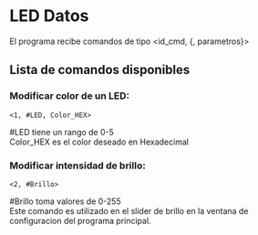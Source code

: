 # LED Datos

El programa recibe comandos de tipo <id_cmd, {, parametros}>

## Lista de comandos disponibles
### Modificar color de un LED:
`<1, #LED, Color_HEX>`

#LED tiene un rango de 0-5  
Color_HEX es el color deseado en Hexadecimal

### Modificar intensidad de brillo:
`<2, #Brillo>`

#Brillo toma valores de 0-255  
Este comando es utilizado en el slider de brillo en la ventana de configuracion del programa principal.

